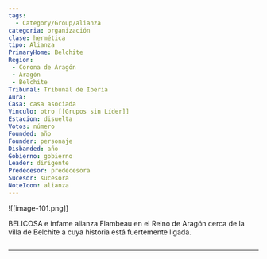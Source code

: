 ```yaml
---
tags:
  - Category/Group/alianza
categoria: organización
clase: hermética
tipo: Alianza
PrimaryHome: Belchite 
Region:
 - Corona de Aragón 
 - Aragón 
 - Belchite 
Tribunal: Tribunal de Iberia 
Aura: 
Casa: casa asociada
Vinculo: otro [[Grupos sin Líder]]
Estacion: disuelta 
Votos: número
Founded: año
Founder: personaje
Disbanded: año
Gobierno: gobierno
Leader: dirigente
Predecesor: predecesora
Sucesor: sucesora
NoteIcon: alianza
---
```

![[image-101.png]]

 <section class="wa-section main-content"><p><span class="dropcap">B</span>ELICOSA e infame alianza <span data-article-privacy="private" data-article-id="ce2a9051-66df-4b44-93c1-65d7d36ea53b" data-template-type="organization" class="private-article article-unlinked entity-link wa-link">Flambeau</span> en el <span class="article-link article-explorer-link entity-link wa-link" data-article-privacy="public" data-article-id="15b4db11-0e8f-474b-9d4e-cc8d28ffeb20" data-template-type="organization" data-article="15b4db11-0e8f-474b-9d4e-cc8d28ffeb20">Reino de Aragón</span> cerca de la villa de <span data-article-privacy="private" data-article-id="1aca239e-ed3a-4816-9ebd-453df2bd1401" data-template-type="settlement" class="private-article article-unlinked entity-link wa-link">Belchite</span> a cuya historia está fuertemente ligada.</p><div id="3668cfb4761b0d0ba65e88cd0579c550" class="visibility-toggler image-thumb-container user-css-image-thumbnail position-relative padding-10 "><img src="https://worldanvil.com/uploads/images/29cdce12fc8eecd98c27973d1a89f9ef.png" alt title="praesidium abditi imagen.png" /></div>
<hr />